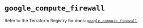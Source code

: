 # `google_compute_firewall`

Refer to the Terraform Registry for docs: [`google_compute_firewall`](https://registry.terraform.io/providers/hashicorp/google-beta/6.43.0/docs/resources/google_compute_firewall).
